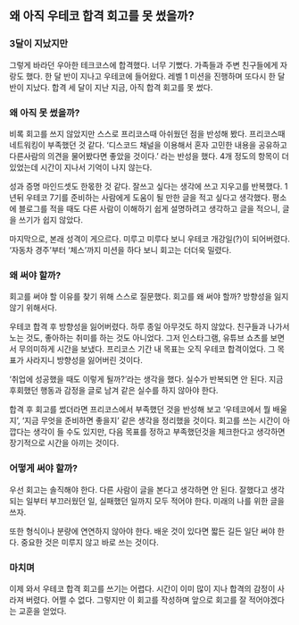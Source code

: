 ## 왜 아직 우테코 합격 회고를 못 썼을까?

### 3달이 지났지만

그렇게 바라던 우아한 테크코스에 합격했다. 너무 기뻤다. 가족들과 주변 친구들에게 자랑도 했다. 한 달 반이 지나고 우테코에 들어왔다. 레벨 1 미션을 진행하며 또다시 한 달 반이 지났다. 합격 세 달이 지난 지금, 아직 합격 회고를 못 썼다. 

### 왜 아직 못 썼을까?

비록 회고를 쓰지 않았지만 스스로 프리코스때 아쉬웠던 점을 반성해 봤다. 프리코스때 네트워킹이 부족했던 것 같다. ‘디스코드 채널을 이용해서 혼자 고민한 내용을 공유하고 다른사람의 의견을 물어봤다면 좋았을 것이다.’ 라는 반성을 했다. 4개 정도의 항목이 더 있었는데 시간이 지나서 기억이 나지 않는다. 

성과 증명 마인드셋도 한몫한 것 같다. 잘쓰고 싶다는 생각에 쓰고 지우고를 반복했다. 1년뒤 우테코 7기를 준비하는 사람에게 도움이 될 만한 글을 적고 싶다고 생각했다. 평소에 블로그를 적을 때도 다른 사람이 이해하기 쉽게 설명하려고 생각하고 글을 적으니, 글을 쓰기가 쉽지 않았다.

마지막으로, 본래 성격이 게으르다. 미루고 미루다 보니 우테코 개강일(?)이 되어버렸다. ‘자동차 경주’부터 ‘체스’까지 미션을 하다 보니 회고는 더더욱 밀렸다.

### 왜 써야 할까?

회고를 써야 할 이유를 찾기 위해 스스로 질문했다. 회고를 왜 써야 할까? 방향성을 잃지 않기 위해서다.

우테코 합격 후 방향성을 잃어버렸다. 하루 종일 아무것도 하지 않았다. 친구들과 나가서 노는 것도, 좋아하는 취미를 하는 것도 아니었다. 그저 인스타그램, 유튜브 쇼츠를 보면서 무의미하게 시간을 보냈다. 프리코스 기간 내 목표는 오직 우테코 합격이었다. 그 목표가 사라지니 방향성을 잃어버린 것이다.

‘취업에 성공했을 때도 이렇게 될까?’라는 생각을 했다. 실수가 반복되면 안 된다. 지금 후회했던 행동과 감정을 글로 남겨 같은 실수를 하지 않아야 한다.

합격 후 회고를 썼더라면 프리코스에서 부족했던 것을 반성해 보고 ‘우테코에서 뭘 배울지’, ‘지금 무엇을 준비하면 좋을지’ 같은 생각을 정리했을 것이다. 회고를 쓰는 시간이 아깝다는 생각이 들 수도 있지만, 다음 목표를 정하고 부족했던것을 체크한다고 생각하면 장기적으로 시간을 아끼는 것이다.

### 어떻게 써야 할까?

우선 회고는 솔직해야 한다. 다른 사람이 글을 본다고 생각하면 안 된다. 잘했다고 생각되는 일부터 부끄러웠던 일, 실패했던 일까지 모두 적어야 한다. 미래의 나를 위한 글을 쓰자.

또한 형식이나 분량에 연연하지 않아야 한다. 배운 것이 있다면 짧든 길든 일단 써야 한다. 중요한 것은 미루지 않고 바로 쓰는 것이다.

### 마치며

이제 와서 우테코 합격 회고를 쓰기는 어렵다. 시간이 이미 많이 지나 합격의 감정이 사라져 버렸다. 어쩔 수 없다. 그렇지만 이 회고를 작성하며 앞으로 회고를 잘 적어야겠다는 교훈을 얻었다.